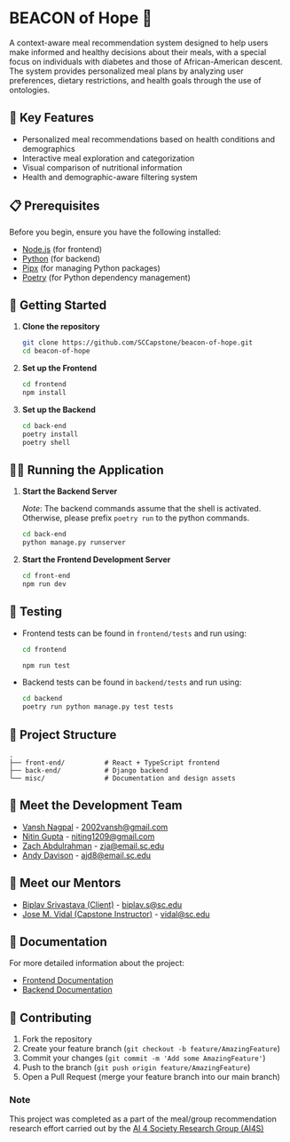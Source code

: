 # BEACON of Hope 🌟

A context-aware meal recommendation system designed to help users make informed and healthy decisions about their meals, with a special focus on individuals with diabetes and those of African-American descent. The system provides personalized meal plans by analyzing user preferences, dietary restrictions, and health goals through the use of ontologies.

## 🎯 Key Features

- Personalized meal recommendations based on health conditions and demographics
- Interactive meal exploration and categorization
- Visual comparison of nutritional information
- Health and demographic-aware filtering system

## 📋 Prerequisites

Before you begin, ensure you have the following installed:
- [Node.js](https://nodejs.org/) (for frontend)
- [Python](https://www.python.org/) (for backend)
- [Pipx](https://pipx.pypa.io/) (for managing Python packages)
- [Poetry](https://python-poetry.org/) (for Python dependency management)

## 🚀 Getting Started

1. **Clone the repository**
   ```bash
   git clone https://github.com/SCCapstone/beacon-of-hope.git
   cd beacon-of-hope
   ```

2. **Set up the Frontend**
   ```bash
   cd frontend
   npm install
   ```

3. **Set up the Backend**
   ```bash
   cd back-end
   poetry install
   poetry shell
   ```

## 🏃‍♂️ Running the Application

1. **Start the Backend Server**

   _Note_: The backend commands assume that the shell is activated. Otherwise, please prefix `poetry run` to the python commands.

   ```bash
   cd back-end
   python manage.py runserver
   ```

2. **Start the Frontend Development Server**
   ```bash
   cd front-end
   npm run dev
   ```

## 🧪 Testing

- Frontend tests can be found in `frontend/tests` and run using:
  ```bash
  cd frontend

  npm run test
  ```

- Backend tests can be found in `backend/tests` and run using:
  ```bash
  cd backend
  poetry run python manage.py test tests
  ```

## 📁 Project Structure
```
.
├── front-end/          # React + TypeScript frontend
├── back-end/           # Django backend
└── misc/               # Documentation and design assets
```

## 👥 Meet the Development Team

- [Vansh Nagpal](https://vnagpal25.github.io) - 2002vansh@gmail.com
- [Nitin Gupta](https://g-nitin.github.io/portfolio/) - niting1209@gmail.com
- [Zach Abdulrahman](https://zachabdulrahman.me) - zja@email.sc.edu
- [Andy Davison](https://andrewdavison.dev) - ajd8@email.sc.edu

## 👥 Meet our Mentors

- [Biplav Srivastava (Client)](https://sites.google.com/site/biplavsrivastava/) - biplav.s@sc.edu
- [Jose M. Vidal (Capstone Instructor)](https://jmvidal.cse.sc.edu/) - vidal@sc.edu


## 📝 Documentation

For more detailed information about the project:
- [Frontend Documentation](./front-end/README.md)
- [Backend Documentation](./back-end/README.md)

## 🤝 Contributing

1. Fork the repository
2. Create your feature branch (`git checkout -b feature/AmazingFeature`)
3. Commit your changes (`git commit -m 'Add some AmazingFeature'`)
4. Push to the branch (`git push origin feature/AmazingFeature`)
5. Open a Pull Request (merge your feature branch into our main branch)

### Note

This project was completed as a part of the meal/group recommendation research effort carried out by the [AI 4 Society Research Group (AI4S)](https://ai4society.github.io/)
